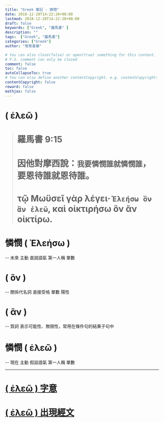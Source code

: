 ```yaml
---
title: "Greek 筆記 - 憐憫"
date: 2018-12-28T14:22:20+08:00
lastmod: 2018-12-28T14:22:20+08:00
draft: false
keywords: ["Greek", "羅馬書" ]
description: ""
tags:  ["Greek", "羅馬書"]
categories: ["Greek"]
author: "常常喜樂"

# You can also close(false) or open(true) something for this content.
# P.S. comment can only be closed
comment: false
toc: false
autoCollapseToc: true
# You can also define another contentCopyright. e.g. contentCopyright: "This is another copyright."
contentCopyright: false
reward: false
mathjax: false
---
```


# ( ἐλεῶ ) 

> # 羅馬書 9:15  
> # 因他對摩西說：`我要憐憫誰就憐憫誰`，要恩待誰就恩待誰。      
> # τῷ Μωϋσεῖ γὰρ λέγει· `Ἐλεήσω ὃν ἂν ἐλεῶ`, καὶ οἰκτιρήσω ὃν ἂν οἰκτίρω. 

# 憐憫 ( Ἐλεήσω )  
  -- 未來 主動 直說語氣 第一人稱 單數
# ( ὃν )  
  -- 關係代名詞 直接受格 單數 陽性
# ( ἂν )  
  -- 質詞 表示可能性、無限性，常用在條件句的結果子句中
# 憐憫 ( ἐλεῶ )  
  -- 現在 主動 假設語氣 第一人稱 單數 

---

# <a href="https://bible.fhl.net/new/s.php?N=0&k=01653&m=" target="_blank">( ἐλεῶ ) 字意</a>

# <a href="https://bible.fhl.net/new/search.php?VERSION=unv&strongflag=1&TABFLAG=1&orig=1&keyword=01653" target="_blank">( ἐλεῶ ) 出現經文</a>